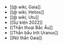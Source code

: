 - [[@ wiki, Gaia]]
- [[@ wiki, Helios]]
- [[@ wiki, Utu]]
- [[Sự kiện 2022]]
- [[Thần thoại Bắc Âu]]
- [[Thần bầu trời Uranus]]
- [[Nữ thần Gaia]]
